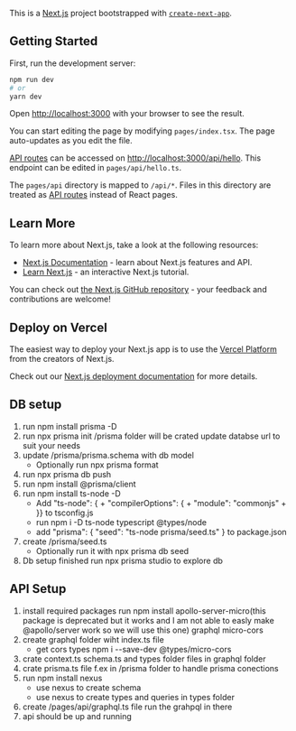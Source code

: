This is a [Next.js](https://nextjs.org/) project bootstrapped with [`create-next-app`](https://github.com/vercel/next.js/tree/canary/packages/create-next-app).

## Getting Started

First, run the development server:

```bash
npm run dev
# or
yarn dev
```

Open [http://localhost:3000](http://localhost:3000) with your browser to see the result.

You can start editing the page by modifying `pages/index.tsx`. The page auto-updates as you edit the file.

[API routes](https://nextjs.org/docs/api-routes/introduction) can be accessed on [http://localhost:3000/api/hello](http://localhost:3000/api/hello). This endpoint can be edited in `pages/api/hello.ts`.

The `pages/api` directory is mapped to `/api/*`. Files in this directory are treated as [API routes](https://nextjs.org/docs/api-routes/introduction) instead of React pages.

## Learn More

To learn more about Next.js, take a look at the following resources:

- [Next.js Documentation](https://nextjs.org/docs) - learn about Next.js features and API.
- [Learn Next.js](https://nextjs.org/learn) - an interactive Next.js tutorial.

You can check out [the Next.js GitHub repository](https://github.com/vercel/next.js/) - your feedback and contributions are welcome!

## Deploy on Vercel

The easiest way to deploy your Next.js app is to use the [Vercel Platform](https://vercel.com/new?utm_medium=default-template&filter=next.js&utm_source=create-next-app&utm_campaign=create-next-app-readme) from the creators of Next.js.

Check out our [Next.js deployment documentation](https://nextjs.org/docs/deployment) for more details.

## DB setup

1. run npm install prisma -D
2. run npx prisma init
   /prisma folder will be crated
   update databse url to suit your needs
3. update /prisma/prisma.schema with db model
   - Optionally run npx prisma format
4. run npx prisma db push
5. run npm install @prisma/client
6. run npm install ts-node -D
   - Add
     "ts-node": { + "compilerOptions": { + "module": "commonjs" + }}
     to tsconfig.js
   - run npm i -D ts-node typescript @types/node
   - add "prisma": {
     "seed": "ts-node prisma/seed.ts"
     }
     to package.json
7. create /prisma/seed.ts
   - Optionally run it with npx prisma db seed
8. Db setup finished run npx prisma studio to explore db

## API Setup

1. install required packages run npm install apollo-server-micro(this package is deprecated but it works and I am not able to easly make @apollo/server work so we will use this one) graphql micro-cors
2. create graphql folder wiht index.ts file
   - get cors types npm i --save-dev @types/micro-cors
3. crate context.ts schema.ts and types folder files in graphql folder
4. crate prisma.ts file f.ex in /prisma folder to handle prisma conections
5. run npm install nexus
   - use nexus to create schema
   - use nexus to create types and queries in types folder
6. create /pages/api/graphql.ts file run the grahpql in there
7. api should be up and running

